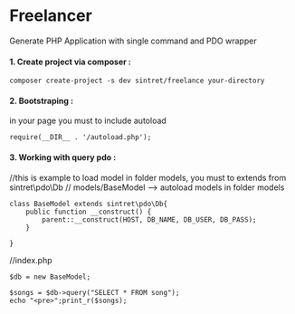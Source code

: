 Freelancer
============================

Generate PHP Application with single command and PDO wrapper

#### 1. Create project via composer :
```
composer create-project -s dev sintret/freelance your-directory
```

#### 2. Bootstraping :
in your page you must to include autoload
```
require(__DIR__ . '/autoload.php');
```

#### 3. Working with query pdo :
//this is example to load model in folder models, you must to extends from sintret\pdo\Db
// models/BaseModel  --> autoload models in folder models
```
class BaseModel extends sintret\pdo\Db{
    public function __construct() {
        parent::__construct(HOST, DB_NAME, DB_USER, DB_PASS);
    }
    
} 
```
//index.php
```
$db = new BaseModel;

$songs = $db->query("SELECT * FROM song");
echo "<pre>";print_r($songs);
```


